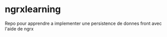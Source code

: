 # ngrxlearning
Repo pour apprendre a implementer une persistence de donnes front avec l'aide de ngrx 
